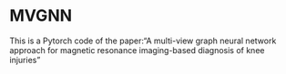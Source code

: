 # MVGNN
This is a Pytorch code of the paper:“A multi-view graph neural network approach for magnetic resonance imaging-based diagnosis of knee injuries”
